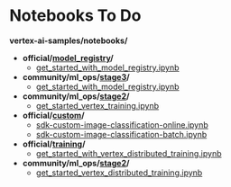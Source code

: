 # Notebooks To Do

**vertex-ai-samples/notebooks/**

* **official/[model_registry](https://github.com/GoogleCloudPlatform/vertex-ai-samples/tree/main/notebooks/official/model_registry)/**
    * [get_started_with_model_registry.ipynb](https://github.com/GoogleCloudPlatform/vertex-ai-samples/blob/main/notebooks/official/model_registry/get_started_with_model_registry.ipynb)
* **community/ml_ops/[stage3](https://github.com/GoogleCloudPlatform/vertex-ai-samples/tree/main/notebooks/community/ml_ops/stage3)/**
    * [get_started_with_model_registry.ipynb](https://github.com/GoogleCloudPlatform/vertex-ai-samples/blob/main/notebooks/community/ml_ops/stage3/get_started_with_model_registry.ipynb)
* **community/ml_ops/[stage2](https://github.com/GoogleCloudPlatform/vertex-ai-samples/tree/main/notebooks/community/ml_ops/stage2)/**
    * [get_started_vertex_training.ipynb](https://github.com/GoogleCloudPlatform/vertex-ai-samples/blob/main/notebooks/community/ml_ops/stage2/get_started_vertex_training.ipynb) 
* **official/[custom](https://github.com/GoogleCloudPlatform/vertex-ai-samples/tree/main/notebooks/official/custom)/**
    * [sdk-custom-image-classification-online.ipynb](https://github.com/GoogleCloudPlatform/vertex-ai-samples/blob/main/notebooks/official/custom/sdk-custom-image-classification-online.ipynb)
    * [sdk-custom-image-classification-batch.ipynb](https://github.com/GoogleCloudPlatform/vertex-ai-samples/blob/main/notebooks/official/custom/sdk-custom-image-classification-batch.ipynb)
* **official/[training](https://github.com/GoogleCloudPlatform/vertex-ai-samples/tree/main/notebooks/official/training)/**
    * [get_started_with_vertex_distributed_training.ipynb](https://github.com/GoogleCloudPlatform/vertex-ai-samples/blob/main/notebooks/official/training/get_started_with_vertex_distributed_training.ipynb)
* **community/ml_ops/[stage2](https://github.com/GoogleCloudPlatform/vertex-ai-samples/tree/main/notebooks/community/ml_ops/stage2)/**
    * [get_started_vertex_distributed_training.ipynb](https://github.com/GoogleCloudPlatform/vertex-ai-samples/blob/main/notebooks/community/ml_ops/stage2/get_started_vertex_distributed_training.ipynb)
